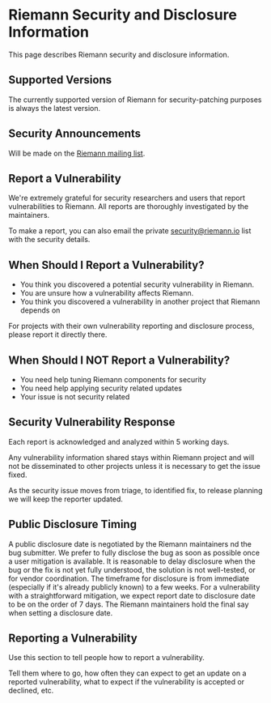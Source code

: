 # Riemann Security and Disclosure Information
This page describes Riemann security and disclosure information.

## Supported Versions

The currently supported version of Riemann for security-patching purposes is always the latest version.

## Security Announcements

Will be made on the [Riemann mailing list](https://groups.google.com/g/riemann-users?pli=1).

## Report a Vulnerability

We're extremely grateful for security researchers and users that report vulnerabilities to Riemann. All reports are thoroughly investigated by the maintainers.

To make a report, you can also email the private security@riemann.io list with the security details.

## When Should I Report a Vulnerability?

* You think you discovered a potential security vulnerability in Riemann.
* You are unsure how a vulnerability affects Riemann.
* You think you discovered a vulnerability in another project that Riemann depends on

For projects with their own vulnerability reporting and disclosure process, please report it directly there.

## When Should I NOT Report a Vulnerability?

* You need help tuning Riemann components for security
* You need help applying security related updates
* Your issue is not security related

## Security Vulnerability Response

Each report is acknowledged and analyzed within 5 working days.

Any vulnerability information shared stays within Riemann project and will not be disseminated to other projects unless it is necessary to get the issue fixed.

As the security issue moves from triage, to identified fix, to release planning we will keep the reporter updated.

## Public Disclosure Timing

A public disclosure date is negotiated by the Riemann maintainers nd the bug submitter. We prefer to fully disclose the bug as soon as possible once a user mitigation is available. It is reasonable to delay disclosure when the bug or the fix is not yet fully understood, the solution is not well-tested, or for vendor coordination. The timeframe for disclosure is from immediate (especially if it's already publicly known) to a few weeks. For a vulnerability with a straightforward mitigation, we expect report date to disclosure date to be on the order of 7 days. The Riemann maintainers hold the final say when setting a disclosure date.

## Reporting a Vulnerability

Use this section to tell people how to report a vulnerability.

Tell them where to go, how often they can expect to get an update on a
reported vulnerability, what to expect if the vulnerability is accepted or
declined, etc.
